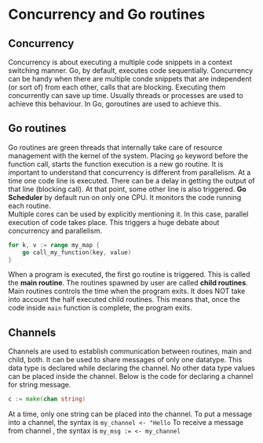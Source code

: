 # Concurrency and Go routines

## Concurrency
Concurrency is about executing a multiple code snippets in a context switching manner. Go, by default, executes
code sequentially. Concurrency can be handy when there are multiple conde snippets that are independent (or sort of)
from each other, calls that are blocking. Executing them concurrently can save up time. Usually threads or processes are used to achieve this behaviour.
In Go, goroutines are used to achieve this.

## Go routines
Go routines are green threads that internally take care of resource management with the kernel of the system.
Placing `go` keyword before the function call, starts the function execution is a new go routine.
It is important to understand that concurrency is different from parallelism. At a time one code line is executed. 
There can be a delay in getting the output of that line (blocking call). At that point, some other line is also triggered. 
**Go Scheduler** by default run on only one CPU. It monitors the code running each routine.  
Multiple cores can be used by explicitly mentioning it. In this case, parallel execution of code takes place.
This triggers a huge debate about concurrency and parallelism.  
```go
for k, v := range my_map {
	go call_my_function(key, value)
}
```

When a program is executed, the first go routine is triggered. This is called the **main routine**. 
The routines spawned by user are called **child routines**.
Main routines controls the time when the program exits. It does NOT take into account the half executed child routines.
This means that, once the code inside `main` function is complete, the program exits.

## Channels
Channels are used to establish communication between routines, main and child, both. It can be used to share messages
of only one datatype. This data type is declared while declaring the channel. 
No other data type values can be placed inside the channel. 
Below is the code for declaring a channel for string message.

```go
c := make(chan string)
```

At a time, only one string can be placed into the channel. 
To put a message into a channel, the syntax is `my_channel <- "Hello`
To receive a message from channel , the syntax is `my_msg := <- my_channel`

